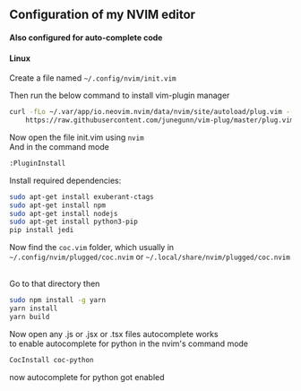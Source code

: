 ## Configuration of my NVIM editor
#### Also configured for auto-complete code
#### Linux

Create a file named `~/.config/nvim/init.vim`
<br/>

Then run the below command to install vim-plugin manager

```bash
curl -fLo ~/.var/app/io.neovim.nvim/data/nvim/site/autoload/plug.vim --create-dirs \ 
	https://raw.githubusercontent.com/junegunn/vim-plug/master/plug.vim
```

Now open the file init.vim using `nvim`
<br/>
And in the command mode
```bash
:PluginInstall
```

Install required dependencies:

```bash
sudo apt-get install exuberant-ctags
sudo apt-get install npm
sudo apt-get install nodejs
sudo apt-get install python3-pip
pip install jedi
```

Now find the `coc.vim` folder, which usually in `~/.config/nvim/plugged/coc.nvim` or `~/.local/share/nvim/plugged/coc.nvim`

<br/>
Go to that directory
then

```bash
sudo npm install -g yarn
yarn install
yarn build
```

Now open any .js or .jsx or .tsx files autocomplete works
<br/>
to enable autocomplete for python 
in the nvim's command mode

```bash
CocInstall coc-python
```
now autocomplete for python got enabled
